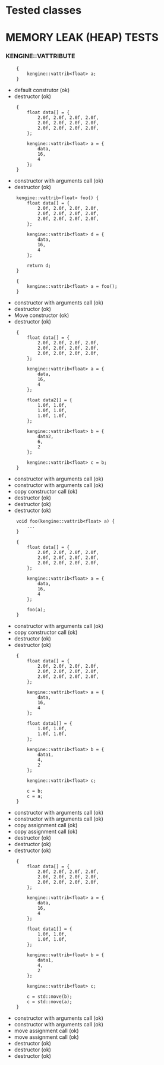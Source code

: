 # Tested classes

# MEMORY LEAK (HEAP) TESTS

### KENGINE::VATTRIBUTE

```
	{
		kengine::vattrib<float> a;
	}
```

- default construtor (ok)
- destructor (ok)

```
	{
		float data[] = {
			2.0f, 2.0f, 2.0f, 2.0f,
			2.0f, 2.0f, 2.0f, 2.0f,
			2.0f, 2.0f, 2.0f, 2.0f,
		};

		kengine::vattrib<float> a = {
			data,
			16,
			4
		};
	}
```

- constructor with arguments call (ok)
- destructor (ok)

```
	kengine::vattrib<float> foo() {
		float data[] = {
			2.0f, 2.0f, 2.0f, 2.0f,
			2.0f, 2.0f, 2.0f, 2.0f,
			2.0f, 2.0f, 2.0f, 2.0f,
		};

		kengine::vattrib<float> d = {
			data,
			16,
			4
		};

		return d;
	}

	{
		kengine::vattrib<float> a = foo();
	}
```

- constructor with arguments call (ok)
- destructor (ok)
- Move constructor (ok)
- destructor (ok)

```
	{
		float data[] = {
			2.0f, 2.0f, 2.0f, 2.0f,
			2.0f, 2.0f, 2.0f, 2.0f,
			2.0f, 2.0f, 2.0f, 2.0f,
		};

		kengine::vattrib<float> a = {
			data,
			16,
			4
		};

		float data2[] = {
			1.0f, 1.0f,
			1.0f, 1.0f,
			1.0f, 1.0f,
		};

		kengine::vattrib<float> b = {
			data2,
			6,
			2
		};

		kengine::vattrib<float> c = b;
	}
```

- constructor with arguments call (ok)
- constructor with arguments call (ok)
- copy constructor call (ok)
- destructor (ok)
- destructor (ok)
- destructor (ok)

```
	void foo(kengine::vattrib<float> a) {
		...
	}

	{
		float data[] = {
			2.0f, 2.0f, 2.0f, 2.0f,
			2.0f, 2.0f, 2.0f, 2.0f,
			2.0f, 2.0f, 2.0f, 2.0f,
		};

		kengine::vattrib<float> a = {
			data,
			16,
			4
		};

		foo(a);
	}
```

- constructor with arguments call (ok)
- copy constructor call (ok)
- destructor (ok)
- destructor (ok)

```
	{
		float data[] = {
			2.0f, 2.0f, 2.0f, 2.0f,
			2.0f, 2.0f, 2.0f, 2.0f,
			2.0f, 2.0f, 2.0f, 2.0f,
		};

		kengine::vattrib<float> a = {
			data,
			16,
			4
		};

		float data1[] = {
			1.0f, 1.0f,
			1.0f, 1.0f,
		};

		kengine::vattrib<float> b = {
			data1,
			4,
			2
		};

		kengine::vattrib<float> c;

		c = b;
		c = a;
	}
```

- constructor with arguments call (ok)
- constructor with arguments call (ok)
- copy assignment call (ok)
- copy assignment call (ok)
- destructor (ok)
- destructor (ok)
- destructor (ok)

```
	{
		float data[] = {
			2.0f, 2.0f, 2.0f, 2.0f,
			2.0f, 2.0f, 2.0f, 2.0f,
			2.0f, 2.0f, 2.0f, 2.0f,
		};

		kengine::vattrib<float> a = {
			data,
			16,
			4
		};

		float data1[] = {
			1.0f, 1.0f,
			1.0f, 1.0f,
		};

		kengine::vattrib<float> b = {
			data1,
			4,
			2
		};

		kengine::vattrib<float> c;

		c = std::move(b);
		c = std::move(a);
	}
```

- constructor with arguments call (ok)
- constructor with arguments call (ok)
- move assignment call (ok)
- move assignment call (ok)
- destructor (ok)
- destructor (ok)
- destructor (ok)
